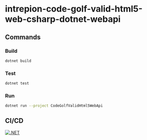 # intrepion-code-golf-valid-html5-web-csharp-dotnet-webapi

## Commands

### Build

```bash
dotnet build
```

### Test

```bash
dotnet test
```

### Run

```bash
dotnet run --project CodeGolfValidHtml5WebApi
```

## CI/CD

[![.NET](https://github.com/intrepion/intrepion-hello-world-web-csharp-dotnet-web/actions/workflows/dotnet.yml/badge.svg?branch=main)](https://github.com/intrepion/intrepion-hello-world-web-csharp-dotnet-web/actions/workflows/dotnet.yml)
